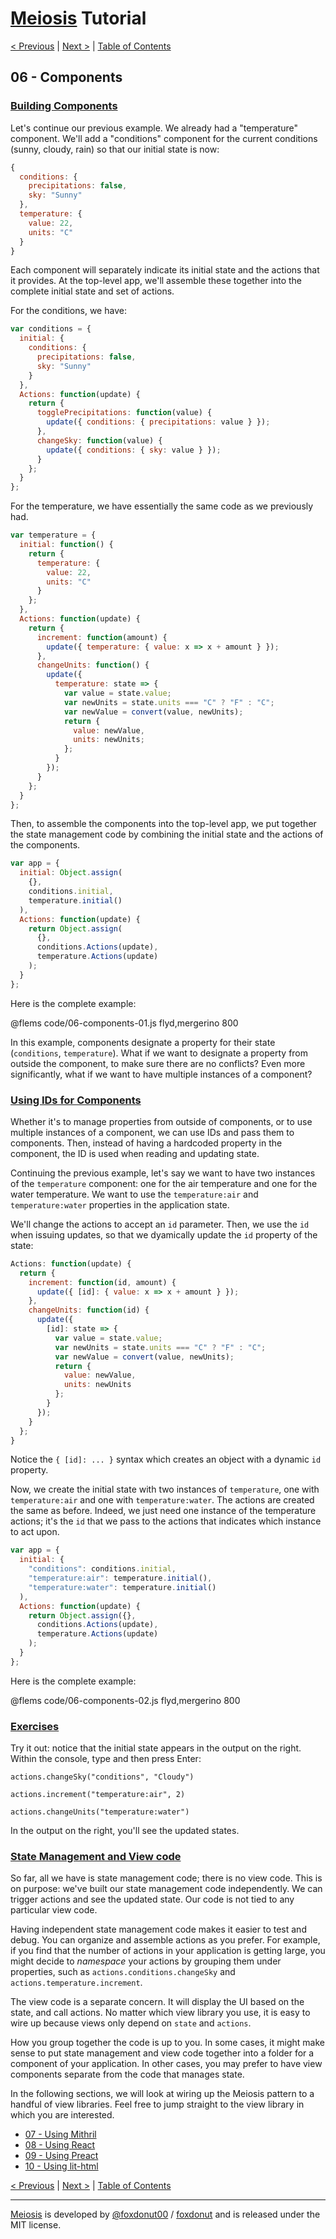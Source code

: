 # [Meiosis](https://meiosis.js.org) Tutorial

[< Previous](05-meiosis-with-mergerino.html) |
[Next >](07-using-mithril.html) |
[Table of Contents](toc.html)

## 06 - Components

<a name="building_components"></a>
### [Building Components](#building_components)

Let's continue our previous example. We already had a "temperature" component. We'll add a
"conditions" component for the current conditions (sunny, cloudy, rain) so that our initial state is
now:

```js
{
  conditions: {
    precipitations: false,
    sky: "Sunny"
  },
  temperature: {
    value: 22,
    units: "C"
  }
}
```

Each component will separately indicate its initial state and the actions that it provides. At the
top-level app, we'll assemble these together into the complete initial state and set of actions.

For the conditions, we have:

```js
var conditions = {
  initial: {
    conditions: {
      precipitations: false,
      sky: "Sunny"
    }
  },
  Actions: function(update) {
    return {
      togglePrecipitations: function(value) {
        update({ conditions: { precipitations: value } });
      },
      changeSky: function(value) {
        update({ conditions: { sky: value } });
      }
    };
  }
};
```

For the temperature, we have essentially the same code as we previously had.

```js
var temperature = {
  initial: function() {
    return {
      temperature: {
        value: 22,
        units: "C"
      }
    };
  },
  Actions: function(update) {
    return {
      increment: function(amount) {
        update({ temperature: { value: x => x + amount } });
      },
      changeUnits: function() {
        update({
          temperature: state => {
            var value = state.value;
            var newUnits = state.units === "C" ? "F" : "C";
            var newValue = convert(value, newUnits);
            return {
              value: newValue,
              units: newUnits;
            };
          }
        });
      }
    };
  }
};
```

Then, to assemble the components into the top-level app, we put together the state management code
by combining the initial state and the actions of the components.

```js
var app = {
  initial: Object.assign(
    {},
    conditions.initial,
    temperature.initial()
  ),
  Actions: function(update) {
    return Object.assign(
      {},
      conditions.Actions(update),
      temperature.Actions(update)
    );
  }
};
```

Here is the complete example:

@flems code/06-components-01.js flyd,mergerino 800

In this example, components designate a property for their state (`conditions`, `temperature`). What
if we want to designate a property from outside the component, to make sure there are no conflicts?
Even more significantly, what if we want to have multiple instances of a component?

<a name="using_ids_for_components"></a>
### [Using IDs for Components](#using_ids_for_components)

Whether it's to manage properties from outside of components, or to use multiple instances of a
component, we can use IDs and pass them to components. Then, instead of having a hardcoded property
in the component, the ID is used when reading and updating state.

Continuing the previous example, let's say we want to have two instances of the `temperature`
component: one for the air temperature and one for the water temperature. We want to use the
`temperature:air` and `temperature:water` properties in the application state.

We'll change the actions to accept an `id` parameter. Then, we use the `id` when issuing updates, so
that we dyamically update the `id` property of the state:

```js
Actions: function(update) {
  return {
    increment: function(id, amount) {
      update({ [id]: { value: x => x + amount } });
    },
    changeUnits: function(id) {
      update({
        [id]: state => {
          var value = state.value;
          var newUnits = state.units === "C" ? "F" : "C";
          var newValue = convert(value, newUnits);
          return {
            value: newValue,
            units: newUnits
          };
        }
      });
    }
  };
}
```

Notice the `{ [id]: ... }` syntax which creates an object with a dynamic `id` property.

Now, we create the initial state with two instances of `temperature`, one with `temperature:air` and
one with `temperature:water`. The actions are created the same as before. Indeed, we just need one
instance of the temperature actions; it's the `id` that we pass to the actions that indicates which
instance to act upon.

```js
var app = {
  initial: {
    "conditions": conditions.initial,
    "temperature:air": temperature.initial(),
    "temperature:water": temperature.initial()
  ),
  Actions: function(update) {
    return Object.assign({},
      conditions.Actions(update),
      temperature.Actions(update)
    );
  }
};
```

Here is the complete example:

@flems code/06-components-02.js flyd,mergerino 800

<a name="exercises"></a>
### [Exercises](#exercises)

Try it out: notice that the initial state appears in the output on the right. Within the console,
type and then press Enter:

`actions.changeSky("conditions", "Cloudy")`

`actions.increment("temperature:air", 2)`

`actions.changeUnits("temperature:water")`

In the output on the right, you'll see the updated states.

<a name="state_management_and_view_code"></a>
### [State Management and View code](#state_management_and_view_code)

So far, all we have is state management code; there is no view code. This is on purpose:
we've built our state management code independently. We can trigger actions and see the
updated state. Our code is not tied to any particular view code.

Having independent state management code makes it easier to test and debug. You can organize
and assemble actions as you prefer. For example, if you find that the number of actions in
your application is getting large, you might decide to _namespace_ your actions by grouping
them under properties, such as `actions.conditions.changeSky` and
`actions.temperature.increment`.

The view code is a separate concern. It will display the UI based on the state, and call
actions. No matter which view library you use, it is easy to wire up because views only
depend on `state` and `actions`.

How you group together the code is up to you. In some cases, it might make sense to put state
management and view code together into a folder for a component of your application. In other
cases, you may prefer to have view components separate from the code that manages state.

In the following sections, we will look at wiring up the Meiosis pattern to a handful of
view libraries. Feel free to jump straight to the view library in which you are interested.

- [07 - Using Mithril](07-using-mithril.html)
- [08 - Using React](08-using-react.html)
- [09 - Using Preact](09-using-preact.html)
- [10 - Using lit-html](10-using-lit-html.html)

[< Previous](05-meiosis-with-mergerino.html) |
[Next >](07-using-mithril.html) |
[Table of Contents](toc.html)

-----

[Meiosis](https://meiosis.js.org) is developed by [@foxdonut00](http://twitter.com/foxdonut00) / [foxdonut](https://github.com/foxdonut) and is released under the MIT license.

